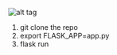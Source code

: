 
![alt tag]("https://user-images.githubusercontent.com/11618181/35194964-56a7b732-fe8a-11e7-91d5-64adbc3a7479.png")
1. git clone the repo
2. export FLASK_APP=app.py
3. flask run
